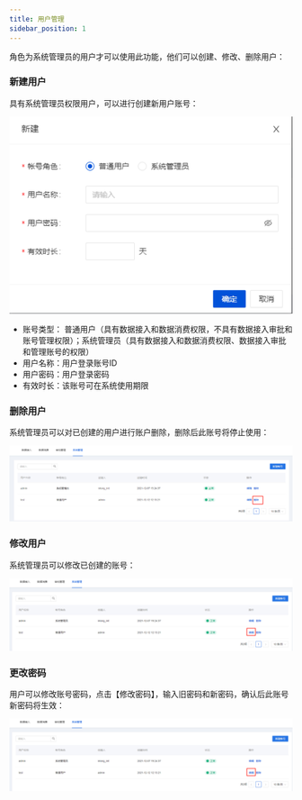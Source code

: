 ```yaml
---
title: 用户管理
sidebar_position: 1
---
```


角色为系统管理员的用户才可以使用此功能，他们可以创建、修改、删除用户：

### 新建用户

具有系统管理员权限用户，可以进行创建新用户账号：

![](img/user-create.png)

- 账号类型： 普通用户（具有数据接入和数据消费权限，不具有数据接入审批和账号管理权限）；系统管理员（具有数据接入和数据消费权限、数据接入审批和管理账号的权限）
- 用户名称：用户登录账号ID
- 用户密码：用户登录密码
- 有效时长：该账号可在系统使用期限

### 删除用户

系统管理员可以对已创建的用户进行账户删除，删除后此账号将停止使用：

![](img/user-delete.png)

### 修改用户

系统管理员可以修改已创建的账号：

![](img/user-edit.png)

### 更改密码

用户可以修改账号密码，点击【修改密码】，输入旧密码和新密码，确认后此账号新密码将生效：

![](img/user-edit.png)
